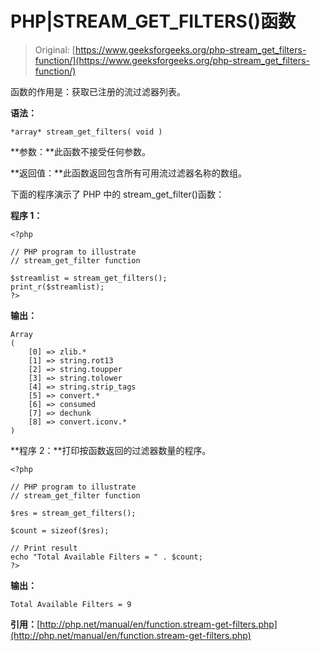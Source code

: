 # PHP|STREAM_GET_FILTERS()函数

> Original: [https://www.geeksforgeeks.org/php-stream_get_filters-function/](https://www.geeksforgeeks.org/php-stream_get_filters-function/)

函数的作用是：获取已注册的流过滤器列表。

**语法：**

```
*array* stream_get_filters( void )
```

**参数：**此函数不接受任何参数。

**返回值：**此函数返回包含所有可用流过滤器名称的数组。

下面的程序演示了 PHP 中的 stream_get_filter()函数：

**程序 1：**

```
<?php

// PHP program to illustrate
// stream_get_filter function

$streamlist = stream_get_filters();
print_r($streamlist);
?>
```

**输出：**

```
Array
(
    [0] => zlib.*
    [1] => string.rot13
    [2] => string.toupper
    [3] => string.tolower
    [4] => string.strip_tags
    [5] => convert.*
    [6] => consumed
    [7] => dechunk
    [8] => convert.iconv.*
)

```

**程序 2：**打印按函数返回的过滤器数量的程序。

```
<?php

// PHP program to illustrate
// stream_get_filter function

$res = stream_get_filters();

$count = sizeof($res);

// Print result
echo "Total Available Filters = " . $count;
?>
```

**输出：**

```
Total Available Filters = 9

```

**引用：**[http://php.net/manual/en/function.stream-get-filters.php](http://php.net/manual/en/function.stream-get-filters.php)